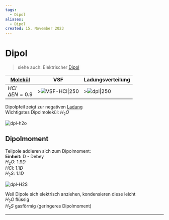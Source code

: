 ```yaml
---
tags:
  - Dipol
aliases:
  - Dipol
created: 15. November 2023
---
```


# Dipol

> siehe auch:  Elektrischer [Dipol](../Elektrotechnik/Dipol.md)

| [Molekül](Atombindung.md)                    | VSF                    | Ladungsverteilung  |
| -------------------------- | ---------------------- | ------------------ |
| $HCl$ <br> $\Delta EN=0.9$ | >![VSF-HCl\|250](assets/VSF-HCl.png) | >![dpl\|250](assets/dpl.png) |

Dipolpfeil zeigt zur negativen [Ladung](../Elektrotechnik/Statisches%20E-Feld.md)  
Wichtigstes Dipolmolekül: $H_{2}O$

![dpl-h2o](assets/dpl-h2o.png)

## Dipolmoment

Teilpole addieren sich zum Dipolmoment:  
**Einheit:** D - Debey  
$H_{2}O$: $1.9D$  
$HCl$: $1.1D$  
$H_{2}S$: $1.1D$

![dpl-H2S](assets/dpl-H2S.png)

Weil Dipole sich elektrisch anziehen, kondensieren diese leicht  
$H_{2}O$ flüssig  
$H_{2}S$ gasförmig (geringeres Dipolmoment)

 

---